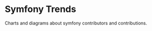 Symfony Trends
==============

Charts and diagrams about symfony contributors and contributions.



